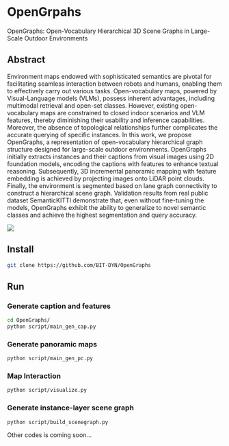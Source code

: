 # OpenGrpahs
OpenGraphs: Open-Vocabulary Hierarchical 3D Scene Graphs in Large-Scale Outdoor Environments

 ## Abstract
Environment maps endowed with sophisticated semantics are pivotal for facilitating seamless interaction between robots and humans, enabling them to effectively carry out various tasks. Open-vocabulary maps, powered by Visual-Language models (VLMs), possess inherent advantages, including multimodal retrieval and open-set classes. However, existing open-vocabulary maps are constrained to closed indoor scenarios and VLM features, thereby diminishing their usability and inference capabilities. Moreover, the absence of topological relationships further complicates the accurate querying of specific instances. In this work, we propose OpenGraphs, a representation of open-vocabulary hierarchical graph structure designed for large-scale outdoor environments.  OpenGraphs initially extracts instances and their captions from visual images using 2D foundation models, encoding the captions with features to enhance textual reasoning. Subsequently, 3D incremental panoramic mapping with feature embedding is achieved by projecting images onto LiDAR point clouds. Finally, the environment is segmented based on lane graph connectivity to construct a hierarchical scene graph. Validation results from real public dataset SemanticKITTI demonstrate that, even without fine-tuning the models, OpenGraphs exhibit the ability to generalize to novel semantic classes and achieve the highest segmentation and query accuracy.
 
<img src="https://github.com/BIT-DYN/OpenGrpahs/blob/master/fig/first.jpg">

## Install
```bash
git clone https://github.com/BIT-DYN/OpenGraphs
```


## Run

### Generate caption and features
```bash
cd OpenGraphs/
python script/main_gen_cap.py
```
### Generate panoramic maps
```bash
python script/main_gen_pc.py
```
### Map Interaction 
```bash
python script/visualize.py
```
### Generate instance-layer scene graph
```bash
python script/build_scenegraph.py
```

Other codes is coming soon...

